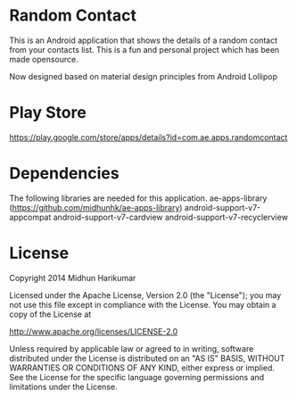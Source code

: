 Random Contact
==============

This is an Android application that shows the details of a random contact from your contacts list. This is a fun and personal project which has been made opensource.

Now designed based on material design principles from Android Lollipop

Play Store
==========
https://play.google.com/store/apps/details?id=com.ae.apps.randomcontact

Dependencies
============
The following libraries are needed for this application.
ae-apps-library (https://github.com/midhunhk/ae-apps-library)
android-support-v7-appcompat
android-support-v7-cardview
android-support-v7-recyclerview

License
=======
Copyright 2014 Midhun Harikumar

Licensed under the Apache License, Version 2.0 (the "License"); you may not use this file except in compliance with the License. You may obtain a copy of the License at

http://www.apache.org/licenses/LICENSE-2.0

Unless required by applicable law or agreed to in writing, software distributed under the License is distributed on an "AS IS" BASIS, WITHOUT WARRANTIES OR CONDITIONS OF ANY KIND, either express or implied. See the License for the specific language governing permissions and limitations under the License.
